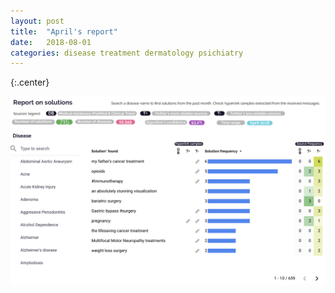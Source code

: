 ```yaml
---
layout: post
title:  "April's report"
date:   2018-08-01
categories: disease treatment dermatology psichiatry
---
```

{:.center}

[![datastudio](/assets/img/datastudio.png)](https://datastudio.google.com/embed/reporting/16g6xw9k0vY3L6AIPjFm-j-LXUyjPX0Nf/page/xjKM)

